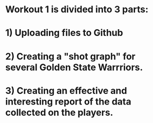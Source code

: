 # Workout 1 is divided into 3 parts:

# 1) Uploading files to Github
# 2) Creating a "shot graph" for several Golden State Warrriors.
# 3) Creating an effective and interesting report of the data collected on the players.


